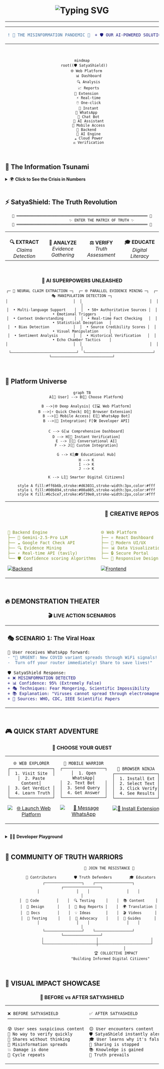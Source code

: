 <div align="center">

<h1>
  <img src="https://readme-typing-svg.herokuapp.com?font=Orbitron&size=40&pause=1000&color=FF6B35&center=true&vCenter=true&width=800&lines=🛡️+SATYASHIELD;AI-POWERED+TRUTH+GUARDIAN;COMBATING+MISINFORMATION;EMPOWERING+DIGITAL+CITIZENS" alt="Typing SVG" />
</h1>

---

<table align="center">
<tr>
<td>

```diff
! 🚨 THE MISINFORMATION PANDEMIC 🚨
```

</td>
<td>

```diff
+ 🛡️ OUR AI-POWERED SOLUTION 🛡️
```

</td>
</tr>
</table>

</div>

<br>

<div align="center">

```mermaid
mindmap
  root((🛡️ SatyaShield))
    🌐 Web Platform
      📊 Dashboard
      🔍 Analysis
      📈 Reports
    🧩 Extension
      ⚡ Real-time
      🖱️ One-click
      🚀 Instant
    📱 WhatsApp
      💬 Chat Bot
      🤖 AI Assistant
      📲 Mobile Access
    🔧 Backend
      🧠 AI Engine
      ☁️ Cloud Power
      ⚖️ Verification
```

</div>

<br>

## 🌊 **The Information Tsunami**

<details>
<summary>🌍 <strong>Click to See the Crisis in Numbers</strong></summary>

<br>

<div align="center">

```ascii
    🌊 MISINFORMATION FLOOD 🌊
    
    ╭─────────────────────────────╮
    │  📈 6x FASTER THAN TRUTH   │
    │  💥 73% BELIEVE FAKE NEWS  │
    │  🔥 2.4B PEOPLE AFFECTED   │
    │  💰 $1.2T ECONOMIC DAMAGE  │
    ╰─────────────────────────────╯
```

</div>

**🇮🇳 India Specific Crisis:**
- 📱 **WhatsApp Forwards**: 89% don't verify before sharing
- 🗳️ **Election Period**: 300% spike in political misinformation  
- 🏥 **Health Scares**: 67% medical misinformation goes viral
- 💸 **Financial Frauds**: ₹1,200 crore lost annually

</details>

<br>

## ⚡ **SatyaShield: The Truth Revolution**

<div align="center">

```
🔮 ════════════════════════════════════════════════════════════ 🔮
                  ✨ ENTER THE MATRIX OF TRUTH ✨
🔮 ════════════════════════════════════════════════════════════ 🔮
```

</div>

<div align="center">
<table>
<tr>
<td width="25%" align="center">
<br><strong>🔍 EXTRACT</strong>
<br><em>Claims Detection</em>
</td>
<td width="25%" align="center">
<br><strong>🧠 ANALYZE</strong>
<br><em>Evidence Gathering</em>
</td>
<td width="25%" align="center">
<br><strong>⚖️ VERIFY</strong>
<br><em>Truth Assessment</em>
</td>
<td width="25%" align="center">
<br><strong>🎓 EDUCATE</strong>
<br><em>Digital Literacy</em>
</td>
</tr>
</table>
</div>

<br>

<div align="center">

### 🎯 **AI SUPERPOWERS UNLEASHED**

```
┌─ 🤖 NEURAL CLAIM EXTRACTION ─┐  ┌─ 🌐 PARALLEL EVIDENCE MINING ─┐  ┌─ 🎭 MANIPULATION DETECTION ─┐
│                              │  │                               │  │                            │
│  • Multi-language Support    │  │  • 50+ Authoritative Sources │  │  • Emotional Triggers      │
│  • Context Understanding     │  │  • Real-time Fact Checking   │  │  • Statistical Deception   │
│  • Bias Detection           │  │  • Source Credibility Scores │  │  • Visual Manipulation     │
│  • Sentiment Analysis       │  │  • Historical Verification   │  │  • Echo Chamber Tactics    │
│                              │  │                               │  │                            │
└──────────────────────────────┘  └───────────────────────────────┘  └────────────────────────────┘
```

</div>

<br>

## 🚀 **Platform Universe**

<div align="center">

```mermaid
graph TB
    A[🌟 User] --> B{📱 Choose Platform}
    
    B -->|🌐 Deep Analysis| C[💻 Web Platform]
    B -->|⚡ Quick Check| D[🧩 Browser Extension] 
    B -->|📱 Mobile Access| E[💬 WhatsApp Bot]
    B -->|🔧 Integration| F[🛠️ Developer API]
    
    C --> G[📊 Comprehensive Dashboard]
    D --> H[🚀 Instant Verification]
    E --> I[🤖 Conversational AI]
    F --> J[🔌 Custom Integration]
    
    G --> K[🎓 Educational Hub]
    H --> K
    I --> K
    J --> K
    
    K --> L[🧠 Smarter Digital Citizens]
    
    style A fill:#ff6b6b,stroke:#d63031,stroke-width:3px,color:#fff
    style L fill:#00b894,stroke:#00a085,stroke-width:3px,color:#fff
    style K fill:#6c5ce7,stroke:#5f39e0,stroke-width:2px,color:#fff
```

</div>

<table align="center">
<tr>
<td colspan="4" align="center">

### 🎨 **CREATIVE REPOSITORY CARDS**

</td>
</tr>
<tr>
<td width="25%">

```yaml
🔧 Backend Engine
├── 🧠 Gemini-2.5-Pro LLM
├── ☁️ Google Fact Check API
├── 🔍 Evidence Mining
├── ⚡ Real-time API (tavily)
└── 🛡️ Confidence scoring Algorithms
```

[![Backend](https://img.shields.io/badge/⚡%20EXPLORE-Backend-FF6B35?style=for-the-badge&logo=python)](https://github.com/Satya-Shield/Backend)

</td>
<td width="25%">

```yaml
🌐 Web Platform
├── ⚛️ React Dashboard
├── 🎨 Modern UI/UX
├── 📊 Data Visualization
├── 🔒 Secure Portal
└── 📱 Responsive Design
```

[![Frontend](https://img.shields.io/badge/🎨%20EXPLORE-Frontend-61DAFB?style=for-the-badge&logo=react)](https://github.com/Satya-Shield/Frontend)

</td>
<td width="25%">

```yaml
🧩 Browser Extension
├── 🚀 Chrome Integration
├── ⚡ Instant Verification
├── 🎯 Context Aware
├── 🌍 Universal Support
└── 🔥 Zero Friction
```

[![Extension](https://img.shields.io/badge/🧩%20INSTALL-Extension-4285F4?style=for-the-badge&logo=googlechrome)](https://github.com/Satya-Shield/Browser-Extension)

</td>
<td width="25%">

```yaml
📱 WhatsApp Bot
├── 🤖 Conversational AI
├── 💬 Natural Language
├── 📲 Mobile First
├── 🌏 Global Reach
└── 🔊 Voice of Truth
```

[![WhatsApp](https://img.shields.io/badge/💬%20CHAT-WhatsApp%20Bot-25D366?style=for-the-badge&logo=whatsapp)](https://github.com/Satya-Shield/Whatsapp-Bot)

</td>
</tr>
</table>

<br>

## 🔥 **DEMONSTRATION THEATER**

<div align="center">

### 🎬 **LIVE ACTION SCENARIOS**

</div>

<table>
<tr>
<td width="50%">

### 🎭 **SCENARIO 1: The Viral Hoax**

```diff
📱 User receives WhatsApp forward:
- "🚨 URGENT: New COVID variant spreads through WiFi signals! 
-  Turn off your router immediately! Share to save lives!"

🛡️ SatyaShield Response:
+ ❌ MISINFORMATION DETECTED
+ 📊 Confidence: 95% (Extremely False)
+ 🎭 Techniques: Fear Mongering, Scientific Impossibility
+ 📚 Explanation: "Viruses cannot spread through electromagnetic waves"
+ 🔗 Sources: WHO, CDC, IEEE Scientific Papers
```

</td>
<td width="50%">

### 🎯 **SCENARIO 2: The Investment Trap**

```diff
🌐 User encounters Facebook post:
- "💰 This ONE cryptocurrency will make you RICH! 
-  My aunt invested ₹10,000 and bought a BMW!"

🛡️ SatyaShield Analysis:
+ ⚠️ POTENTIAL SCAM DETECTED
+ 📊 Confidence: 85% (Likely Fraudulent)
+ 🎭 Techniques: Testimonial Manipulation, FOMO Tactics
+ 💡 Red Flags: Unrealistic returns, Emotional appeals
+ 🔐 Protection: Investment verification guidelines
```

</td>
</tr>
</table>

<br>

## 🎮 **QUICK START ADVENTURE**

<div align="center">

### 🚀 **CHOOSE YOUR QUEST**

</div>

<table>
<tr>
<td width="33%" align="center">

```
🌐 WEB EXPLORER
┌─────────────────┐
│  1. Visit Site  │
│  2. Paste Content│
│  3. Get Verdict │
│  4. Learn Truth │
└─────────────────┘
```

[![🌐 Launch Web Platform](https://img.shields.io/badge/🌐%20LAUNCH-Web%20Platform-FF6B35?style=for-the-badge&logo=rocket)](https://satyashield.com)

</td>
<td width="33%" align="center">

```
📱 MOBILE WARRIOR
┌─────────────────┐
│  1. Open WhatsApp│
│  2. Text Bot    │
│  3. Send Query  │
│  4. Get Answer  │
└─────────────────┘
```

[![📱 Message WhatsApp](https://img.shields.io/badge/📱%20MESSAGE-WhatsApp%20Bot-25D366?style=for-the-badge&logo=whatsapp)](https://wa.me/15551482620)

</td>
<td width="33%" align="center">

```
🧩 BROWSER NINJA
┌─────────────────┐
│  1. Install Ext │
│  2. Select Text │
│  3. Click Verify│
│  4. See Results │
└─────────────────┘
```

[![🧩 Install Extension](https://img.shields.io/badge/🧩%20INSTALL-Browser%20Extension-4285F4?style=for-the-badge&logo=googlechrome)](https://chrome.google.com/webstore)

</td>
</tr>
</table>

<br>

<details>
<summary>👨‍💻 <strong>Developer Playground</strong></summary>

<br>

### 🔧 **FOR THE CODE WARRIORS**

```bash
# 🚀 CLONE THE ENTIRE UNIVERSE
git clone https://github.com/Satya-Shield/Backend.git
git clone https://github.com/Satya-Shield/Frontend.git  
git clone https://github.com/Satya-Shield/Browser-Extension.git
git clone https://github.com/Satya-Shield/Whatsapp-Bot.git

# 🎯 QUICK SETUP MAGIC
cd Backend && uv run run.py
cd Frontend && npm install && npm start
cd Browser-Extension && npm run build
cd Whatsapp-Bot && npm install && npm start
```

</details>

<br>

## 🌟 **COMMUNITY OF TRUTH WARRIORS**

<div align="center">

```
                         👥 JOIN THE RESISTANCE 👥
                                     
        🌟 Contributors        🛡️ Truth Defenders        🎓 Educators
      ┌─────────────────┐    ┌─────────────────┐    ┌─────────────────┐
      │                 │    │                 │    │                 │
      │  🔧 Code        │    │  🔍 Testing     │    │  📚 Content     │
      │  🎨 Design      │    │  🐛 Bug Reports │    │  🌍 Translation │
      │  📝 Docs        │    │  💡 Ideas       │    │  🎬 Videos      │
      │  🧪 Testing     │    │  📢 Advocacy    │    │  📖 Guides      │
      │                 │    │                 │    │                 │
      └─────────────────┘    └─────────────────┘    └─────────────────┘
              │                        │                        │
              └────────────────────────┼────────────────────────┘
                                       │
                               🏆 COLLECTIVE IMPACT
                          "Building Informed Digital Citizens"
```

</div>

<br>

## 🎨 **VISUAL IMPACT SHOWCASE**

<div align="center">

### 🌈 **BEFORE vs AFTER SATYASHIELD**

</div>
<div align="center">
<table>
<tr>
<td width="50%">

```diff
❌ BEFORE SATYASHIELD
─────────────────────

😰 User sees suspicious content
🤷 No way to verify quickly  
📱 Shares without thinking
🌊 Misinformation spreads
💥 Damage is done
🔄 Cycle repeats
```

</td>
<td width="50%">

```diff
✅ AFTER SATYASHIELD
───────────────────

😊 User encounters content
🛡️ SatyaShield instantly alerts
🎓 User learns why it's false
🛑 Sharing is stopped
📚 Knowledge is gained
🌟 Truth prevails
```

</td>
</tr>
</table>
</div>


```
